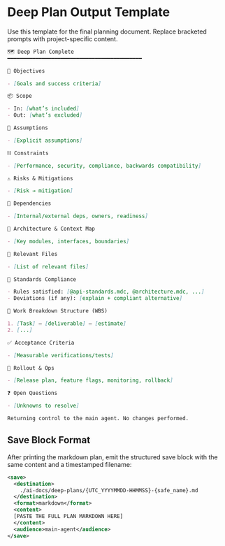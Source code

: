 # Deep Plan Output Template

Use this template for the final planning document. Replace bracketed prompts with project-specific content.

```markdown
🗺️ Deep Plan Complete
━━━━━━━━━━━━━━━━━━━━━━━━━━━━━━━━━━━━━━━━━━━

🎯 Objectives

- [Goals and success criteria]

📦 Scope

- In: [what’s included]
- Out: [what’s excluded]

🧭 Assumptions

- [Explicit assumptions]

⛓️ Constraints

- [Performance, security, compliance, backwards compatibility]

⚠️ Risks & Mitigations

- [Risk → mitigation]

🔗 Dependencies

- [Internal/external deps, owners, readiness]

🧩 Architecture & Context Map

- [Key modules, interfaces, boundaries]

📜 Relevant Files

- [List of relevant files]

📐 Standards Compliance

- Rules satisfied: [@api-standards.mdc, @architecture.mdc, ...]
- Deviations (if any): [explain + compliant alternative]

🧱 Work Breakdown Structure (WBS)

1. [Task] — [deliverable] — [estimate]
2. [...]

✅ Acceptance Criteria

- [Measurable verifications/tests]

🚀 Rollout & Ops

- [Release plan, feature flags, monitoring, rollback]

❓ Open Questions

- [Unknowns to resolve]

Returning control to the main agent. No changes performed.
```

## Save Block Format

After printing the markdown plan, emit the structured save block with the same content and a timestamped filename:

```xml
<save>
  <destination>
    ./ai-docs/deep-plans/{UTC_YYYYMMDD-HHMMSS}-{safe_name}.md
  </destination>
  <format>markdown</format>
  <content>
  [PASTE THE FULL PLAN MARKDOWN HERE]
  </content>
  <audience>main-agent</audience>
</save>
```
